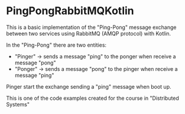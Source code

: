 # PingPongRabbitMQKotlin

This is a basic implementation of the "Ping-Pong" message exchange between two services using RabbitMQ (AMQP protocol) with Kotlin.

In the "Ping-Pong" there are two entities:
        
 - "Pinger" -> sends a message "ping" to the ponger when receive a message "pong" 
 - "Ponger" -> sends a message "pong" to the pinger when receive a message "ping"
 
Pinger start the exchange sending a "ping" message when boot up.       


This is one of the code examples created for the course in "Distributed Systems"